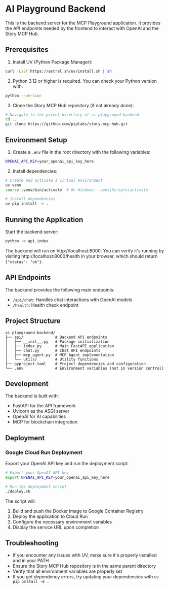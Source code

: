 # AI Playground Backend

This is the backend server for the MCP Playground application. It provides the API endpoints needed by the frontend to interact with OpenAI and the Story MCP Hub.

## Prerequisites

1. Install UV (Python Package Manager):
```bash
curl -LsSf https://astral.sh/uv/install.sh | sh
```

2. Python 3.12 or higher is required. You can check your Python version with:
```bash
python --version
```

3. Clone the Story MCP Hub repository (if not already done):
```bash
# Navigate to the parent directory of ai-playground-backend
cd ..
git clone https://github.com/piplabs/story-mcp-hub.git
```

## Environment Setup

1. Create a `.env` file in the root directory with the following variables:
```bash
OPENAI_API_KEY=your_openai_api_key_here
```

2. Install dependencies:
```bash
# Create and activate a virtual environment
uv venv
source .venv/bin/activate  # On Windows: .venv\Scripts\activate

# Install dependencies
uv pip install -e .
```

## Running the Application

Start the backend server:
```bash
python -m api.index
```

The backend will run on http://localhost:8000. You can verify it's running by visiting http://localhost:8000/health in your browser, which should return `{"status": "ok"}`.

## API Endpoints

The backend provides the following main endpoints:

- `/api/chat`: Handles chat interactions with OpenAI models
- `/health`: Health check endpoint

## Project Structure
```
ai-playground-backend/
├── api/              # Backend API endpoints
│   ├── __init__.py   # Package initialization
│   ├── index.py      # Main FastAPI application
│   ├── chat.py       # Chat API endpoints
│   ├── mcp_agent.py  # MCP Agent implementation
│   └── utils/        # Utility functions
├── pyproject.toml    # Project dependencies and configuration
└── .env              # Environment variables (not in version control)
```

## Development

The backend is built with:
- FastAPI for the API framework
- Uvicorn as the ASGI server
- OpenAI for AI capabilities
- MCP for blockchain integration

## Deployment

### Google Cloud Run Deployment

Export your OpenAI API key and run the deployment script:

```bash
# Export your OpenAI API key
export OPENAI_API_KEY=your_openai_api_key_here

# Run the deployment script
./deploy.sh
```

The script will:
1. Build and push the Docker image to Google Container Registry
2. Deploy the application to Cloud Run
3. Configure the necessary environment variables
4. Display the service URL upon completion

## Troubleshooting

- If you encounter any issues with UV, make sure it's properly installed and in your PATH
- Ensure the Story MCP Hub repository is in the same parent directory
- Verify that all environment variables are properly set
- If you get dependency errors, try updating your dependencies with `uv pip install -e .`
